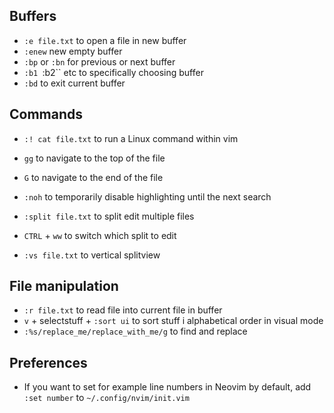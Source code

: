 ## Buffers
* ``:e file.txt`` to open a file in new buffer
* ``:enew`` new empty buffer
* ``:bp`` or ``:bn`` for previous or next buffer
* ``:b1 ``:b2`` etc to specifically choosing buffer
* ``:bd`` to exit current buffer

## Commands
* ``:! cat file.txt`` to run a Linux command within vim

* ``gg`` to navigate to the top of the file
* ``G`` to navigate to the end of the file

* ``:noh`` to temporarily disable highlighting until the next search

* ``:split file.txt`` to split edit multiple files
* ``CTRL`` + ``ww`` to switch which split to edit
* ``:vs file.txt`` to vertical splitview

## File manipulation
* ``:r file.txt`` to read file into current file in buffer
* ``v`` + selectstuff + ``:sort ui`` to sort stuff i alphabetical order in visual mode
* ``:%s/replace_me/replace_with_me/g`` to find and replace

## Preferences
* If you want to set for example line numbers in Neovim by default, add ``:set number`` to ``~/.config/nvim/init.vim``
